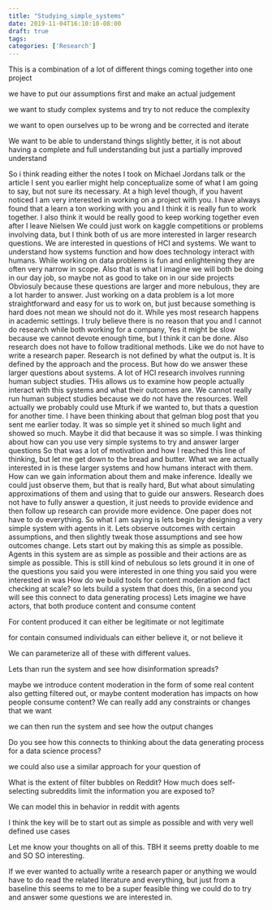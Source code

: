 ```yaml
---
title: "Studying_simple_systems"
date: 2019-11-04T16:10:10-08:00
draft: true
tags: 
categories: ['Research']
---
```




This is a combination of a lot of different things coming together into one project 

we have to put our assumptions first and make an actual judgement 

we want to study complex systems and try to not reduce the complexity 

we want to open ourselves up to be wrong and be corrected and iterate

We want to be able to understand things slightly better, it is not about having a complete and full understanding but just a partially improved understand 

So i think reading either the notes I took on Michael Jordans talk or the article I sent you earlier might help conceptualize some of what I am going to say, but not sure its necessary. At a high level though, if you havent noticed I am very interested in working on a project with you. I have always found that a learn a ton working with you and I think it is really fun to work together. I also think it would be really good to keep working together even after I leave Nielsen We could just work on kaggle competitions or problems involving data, but I think both of us are more interested in larger research questions. We are interested in questions of HCI and systems. We want to understand how systems function and how does technology interact with humans. While working on data problems is fun and enlightening they are often very narrow in scope. Also that is what I imagine we will both be doing in our day job, so maybe not as good to take on in our side projects
Obviosuly because these questions are larger and more nebulous, they are a lot harder to answer. Just working on a data problem is a lot more straightforward and easy for us to work on, but just because something is hard does not mean we should not do it.
While yes most research happens in academic settings. I truly believe there is no reason that you and I cannot do research while both working for a company, Yes it might be slow because we cannot devote enough time, but I think it can be done. Also research does not have to follow traditional methods. Like we do not have to write a research paper. Research is not defined by what the output is. It is defined by the approach and the process.
But how do we answer these larger questions about systems. A lot of HCI research involves running human subject studies. THis allows us to examine how people actually interact with this systems and what their outcomes are. We cannot really run human subject studies because we do not have the resources. Well actually we probably could use Mturk if we wanted to, but thats a question for another time.
I have been thinking about that gelman blog post that you sent me earlier today. It was so simple yet it shined so much light and showed so much. Maybe it did that because it was so simple. I was thinking about how can you use very simple systems to try and answer larger questions
So that was a lot of motivation and how I reached this line of thinking, but let me get down to the bread and butter.
What we are actually interested in is these larger systems and how humans interact with them. How can we gain information about them and make inference. Ideally we could just observe them, but that is really hard, But what about simulating approximations of them and using that to guide our answers. Research does not have to fully answer a question, it just needs to provide evidence and then follow up research can provide more evidence. One paper does not have to do everything.
So what I am saying is lets begin by designing a very simple system with agents in it. Lets observe outcomes with certain assumptions, and then slightly tweak those assumptions and see how outcomes change. Lets start out by making this as simple as possible. Agents in this system are as simple as possible and their actions are as simple as possible.
This is still kind of nebulous so lets ground it in one of the questions you said you were interested in
one thing you said you were interested in was
How do we build tools for content moderation and fact checking at scale?
so lets build a system that does this, (in a second you will see this connect to data generating process)
Lets imagine we have actors, that both produce content and consume content

For content produced it can either be legitimate or not legitimate

for contain consumed individuals can either believe it, or not believe it

We can parameterize all of these with different values.

Lets than run the system and see how disinformation spreads?

maybe we introduce content moderation in the form of some real content also getting filtered out, or maybe content moderation has impacts on how people consume content? We can really add any constraints or changes that we want

we can then run the system and see how the output changes

Do you see how this connects to thinking about the data generating process for a data science process?

we could also use a similar approach for your question of

What is the extent of filter bubbles on Reddit? How much does self-selecting subreddits limit the information you are exposed to?

We can model this in behavior in reddit with agents

I think the key will be to start out as simple as possible and with very well defined use cases

Let me know your thoughts on all of this. TBH it seems pretty doable to me and SO SO interesting.

If we ever wanted to actually write a research paper or anything we would have to do read the related literature and everything, but just from a baseline this seems to me to be a super feasible thing we could do to try and answer some questions we are interested in.

